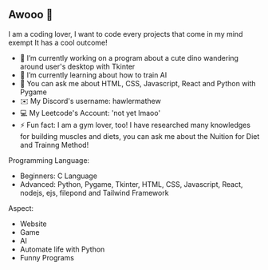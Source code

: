## Awooo 🐺

I am a coding lover, I want to code every projects that come in my mind exempt It has a cool outcome!

- 🔭 I’m currently working on a program about a cute dino wandering around user's desktop with Tkinter
- 🌱 I’m currently learning about how to train AI
- 📝 You can ask me about HTML, CSS, Javascript, React and Python with Pygame
- ✉️ My Discord's username: hawlermathew
- 💻 My Leetcode's Account: 'not yet lmaoo'
- ⚡ Fun fact: I am a gym lover, too! I have researched many knowledges for building muscles and diets, you can ask me about the Nuition for Diet and Trainng Method!

Programming Language:
- Beginners: C Language
- Advanced: Python, Pygame, Tkinter, HTML, CSS, Javascript, React, nodejs, ejs, filepond and Tailwind Framework

Aspect: 
- Website
- Game
- AI
- Automate life with Python
- Funny Programs
